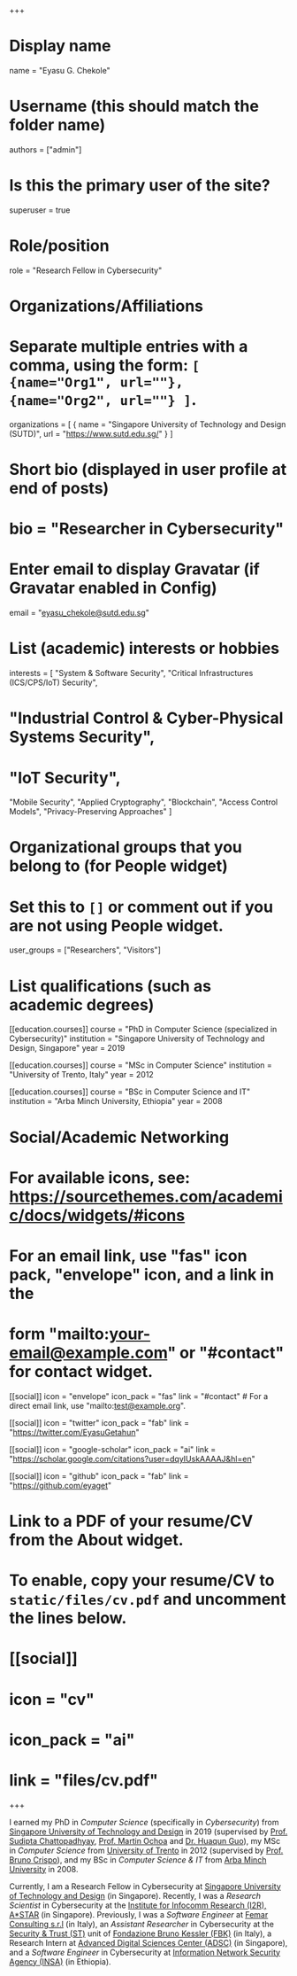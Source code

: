 +++
# Display name
name = "Eyasu G. Chekole"

# Username (this should match the folder name)
authors = ["admin"]

# Is this the primary user of the site?
superuser = true

# Role/position
role = "Research Fellow in Cybersecurity"

# Organizations/Affiliations
#   Separate multiple entries with a comma, using the form: `[ {name="Org1", url=""}, {name="Org2", url=""} ]`.
organizations = [ { name = "Singapore University of Technology and Design (SUTD)", url = "https://www.sutd.edu.sg/" } ]

# Short bio (displayed in user profile at end of posts)
# bio = "Researcher in Cybersecurity"

# Enter email to display Gravatar (if Gravatar enabled in Config)
email = "eyasu_chekole@sutd.edu.sg"

# List (academic) interests or hobbies
interests = [
  "System & Software Security",
  "Critical Infrastructures (ICS/CPS/IoT) Security",
  # "Industrial Control & Cyber-Physical Systems Security",
  # "IoT Security",
  "Mobile Security",
  "Applied Cryptography",
  "Blockchain",
  "Access Control Models",
  "Privacy-Preserving Approaches"
]

# Organizational groups that you belong to (for People widget)
#   Set this to `[]` or comment out if you are not using People widget.
user_groups = ["Researchers", "Visitors"]

# List qualifications (such as academic degrees)
[[education.courses]]
  course = "PhD in Computer Science (specialized in Cybersecurity)"
  institution = "Singapore University of Technology and Design, Singapore"
  year = 2019

[[education.courses]]
  course = "MSc in Computer Science"
  institution = "University of Trento, Italy"
  year = 2012

[[education.courses]]
  course = "BSc in Computer Science and IT"
  institution = "Arba Minch University, Ethiopia"
  year = 2008

# Social/Academic Networking
# For available icons, see: https://sourcethemes.com/academic/docs/widgets/#icons
#   For an email link, use "fas" icon pack, "envelope" icon, and a link in the
#   form "mailto:your-email@example.com" or "#contact" for contact widget.

[[social]]
  icon = "envelope"
  icon_pack = "fas"
  link = "#contact"  # For a direct email link, use "mailto:test@example.org".

[[social]]
  icon = "twitter"
  icon_pack = "fab"
  link = "https://twitter.com/EyasuGetahun"

[[social]]
  icon = "google-scholar"
  icon_pack = "ai"
  link = "https://scholar.google.com/citations?user=dqyIUskAAAAJ&hl=en"

[[social]]
  icon = "github"
  icon_pack = "fab"
  link = "https://github.com/eyaget"

# Link to a PDF of your resume/CV from the About widget.
# To enable, copy your resume/CV to `static/files/cv.pdf` and uncomment the lines below.
# [[social]]
#   icon = "cv"
#   icon_pack = "ai"
#   link = "files/cv.pdf"

+++

I earned my PhD in *Computer Science* (specifically in *Cybersecurity*) from [Singapore University of Technology and Design](https://www.sutd.edu.sg/) in 2019 (supervised by [Prof. Sudipta Chattopadhyay](https://asset-group.github.io/), [Prof. Martin Ochoa](https://martin-ochoa.github.io/) and [Dr. Huaqun Guo](https://www.linkedin.com/in/huaqun-guo-40677536/)), my MSc in *Computer Science* from [University of Trento](https://www.unitn.it/en) in 2012 (supervised by [Prof. Bruno Crispo](https://distrinet.cs.kuleuven.be/people/bruno)), and my BSc in *Computer Science & IT* from [Arba Minch University](https://www.amu.edu.et/) in 2008. 

Currently, I am a Research Fellow in Cybersecurity at [Singapore University of Technology and Design](https://www.sutd.edu.sg/) (in Singapore). Recently, I was a *Research Scientist* in Cybersecurity at the [Institute for Infocomm Research (I2R), A*STAR](https://www.a-star.edu.sg/i2r) (in Singapore). Previously, I was a *Software Engineer* at [Femar Consulting s.r.l](https://www.femarconsulting.com/) (in Italy), an *Assistant Researcher* in Cybersecurity at the [Security \& Trust (ST)](https://st.fbk.eu/) unit of [Fondazione Bruno Kessler (FBK)](https://www.fbk.eu/en/) (in Italy), a Research Intern at [Advanced Digital Sciences Center (ADSC)](http://adsc.illinois.edu/) (in Singapore), and a *Software Engineer* in Cybersecurity at [Information Network Security Agency (INSA)](https://www.insa.gov.et/) (in Ethiopia). 

<!-- I am interested in include privacy and security of computer systems and critical infrastructures.-->
